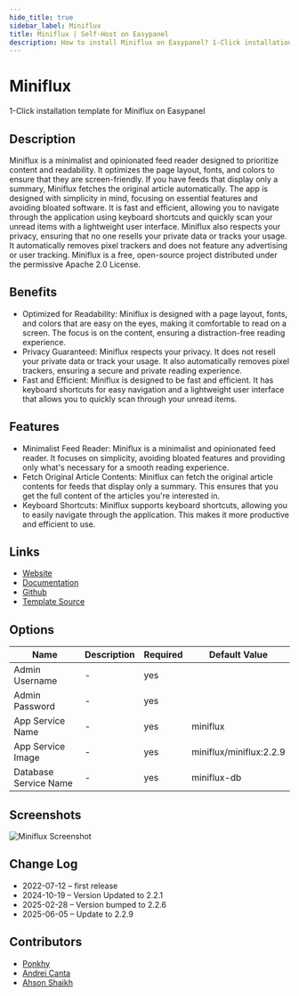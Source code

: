 ```yaml
---
hide_title: true
sidebar_label: Miniflux
title: Miniflux | Self-Host on Easypanel
description: How to install Miniflux on Easypanel? 1-Click installation template for Miniflux on Easypanel
---
```


<!-- generated -->

# Miniflux

1-Click installation template for Miniflux on Easypanel

## Description

Miniflux is a minimalist and opinionated feed reader designed to prioritize content and readability. It optimizes the page layout, fonts, and colors to ensure that they are screen-friendly. If you have feeds that display only a summary, Miniflux fetches the original article automatically. The app is designed with simplicity in mind, focusing on essential features and avoiding bloated software. It is fast and efficient, allowing you to navigate through the application using keyboard shortcuts and quickly scan your unread items with a lightweight user interface. Miniflux also respects your privacy, ensuring that no one resells your private data or tracks your usage. It automatically removes pixel trackers and does not feature any advertising or user tracking. Miniflux is a free, open-source project distributed under the permissive Apache 2.0 License.

## Benefits

- Optimized for Readability: Miniflux is designed with a page layout, fonts, and colors that are easy on the eyes, making it comfortable to read on a screen. The focus is on the content, ensuring a distraction-free reading experience.
- Privacy Guaranteed: Miniflux respects your privacy. It does not resell your private data or track your usage. It also automatically removes pixel trackers, ensuring a secure and private reading experience.
- Fast and Efficient: Miniflux is designed to be fast and efficient. It has keyboard shortcuts for easy navigation and a lightweight user interface that allows you to quickly scan through your unread items.

## Features

- Minimalist Feed Reader: Miniflux is a minimalist and opinionated feed reader. It focuses on simplicity, avoiding bloated features and providing only what's necessary for a smooth reading experience.
- Fetch Original Article Contents: Miniflux can fetch the original article contents for feeds that display only a summary. This ensures that you get the full content of the articles you're interested in.
- Keyboard Shortcuts: Miniflux supports keyboard shortcuts, allowing you to easily navigate through the application. This makes it more productive and efficient to use.

## Links

- [Website](https://miniflux.app/)
- [Documentation](https://miniflux.app/docs/)
- [Github](https://github.com/miniflux)
- [Template Source](https://github.com/easypanel-io/templates/tree/main/templates/miniflux)

## Options

Name | Description | Required | Default Value
-|-|-|-
Admin Username | - | yes | 
Admin Password | - | yes | 
App Service Name | - | yes | miniflux
App Service Image | - | yes | miniflux/miniflux:2.2.9
Database Service Name | - | yes | miniflux-db

## Screenshots

![Miniflux Screenshot](./assets/screenshot.png)

## Change Log

- 2022-07-12 – first release
- 2024-10-19 – Version Updated to 2.2.1
- 2025-02-28 – Version bumped to 2.2.6
- 2025-06-05 – Update to 2.2.9

## Contributors

- [Ponkhy](https://github.com/Ponkhy)
- [Andrei Canta](https://github.com/deiucanta)
- [Ahson Shaikh](https://github.com/Ahson-Shaikh)
